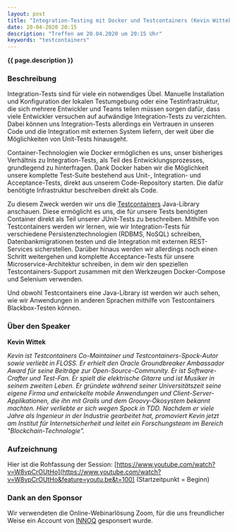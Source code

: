 ```yaml
---
layout: post
title: "Integration-Testing mit Docker und Testcontainers (Kevin Wittek)"
date: 20-04-2020 20:15
description: "Treffen am 20.04.2020 um 20:15 Uhr"
keywords: "testcontainers"
---
```


<b>{{ page.description }}</b>

### Beschreibung

Integration-Tests sind für viele ein notwendiges Übel.
Manuelle Installation und Konfiguration der lokalen Testumgebung oder eine Testinfrastruktur, die sich mehrere Entwickler und Teams teilen müssen sorgen dafür, dass viele Entwickler versuchen auf aufwändige Integration-Tests zu verzichten.
Dabei können uns Integration-Tests allerdings ein Vertrauen in unseren Code und die Integration mit externen System liefern, der weit über die Möglichkeiten von Unit-Tests hinausgeht.

Container-Technologien wie Docker ermöglichen es uns, unser bisheriges Verhältnis zu Integration-Tests, als Teil des Entwicklungsprozesses, grundlegend zu hinterfragen.
Dank Docker haben wir die Möglichkeit unsere komplette Test-Suite bestehend aus Unit-, Integration- und Acceptance-Tests, direkt aus unserem Code-Repository starten. Die dafür benötigte Infrastruktur beschreiben direkt als Code.

Zu diesem Zweck werden wir uns die [Testcontainers](https://github.com/testcontainers/testcontainers-java) Java-Library anschauen.
Diese ermöglicht es uns, die für unsere Tests benötigten Container direkt als Teil unserer JUnit-Tests zu beschreiben.
Mithilfe von Testcontainers werden wir lernen, wie wir Integration-Tests für verschiedene Persistenztechnologien (RDBMS, NoSQL) schreiben, Datenbankmigrationen testen und die Integration mit externen REST-Services sicherstellen.
Darüber hinaus werden wir allerdings noch einen Schritt weitergehen und komplette Acceptance-Tests für unsere Microservice-Architektur schreiben, in dem wir den speziellen Testcontainers-Support zusammen mit den Werkzeugen Docker-Compose und Selenium verwenden.

Und obwohl Testcontainers eine Java-Library ist werden wir auch sehen, wie wir Anwendungen in anderen Sprachen mithilfe von Testcontainers Blackbox-Testen können.

### Über den Speaker

**Kevin Wittek** <a href="https://twitter.com/kiview"><i class="fa fa-twitter"></i></a>

*Kevin ist Testcontainers Co-Maintainer und Testcontainers-Spock-Autor sowie verliebt in FLOSS.
Er erhielt den Oracle Groundbreaker Ambassador Award für seine Beiträge zur Open-Source-Community.
Er ist Software-Crafter und Test-Fan.
Er spielt die elektrische Gitarre und ist Musiker in seinem zweiten Leben.
Er gründete während seiner Universitätszeit seine eigene Firma und entwickelte mobile Anwendungen und Client-Server-Applikationen, die ihn mit Grails und dem Groovy-Ökosystem bekannt machten.
Hier verliebte er sich wegen Spock in TDD.
Nachdem er viele Jahre als Ingenieur in der Industrie gearbeitet hat, promoviert Kevin jetzt am Institut für Internetsicherheit und leitet ein Forschungsteam im Bereich "Blockchain-Technologie".*

### Aufzeichnung


Hier ist die Rohfassung der Session: [https://www.youtube.com/watch?v=W8vpCrOUtHo](https://www.youtube.com/watch?v=W8vpCrOUtHo&feature=youtu.be&t=100) (Startzeitpunkt = Beginn)

### Dank an den Sponsor

Wir verwendeten die Online-Webinarlösung Zoom, für die uns  freundlicher Weise ein Account von [INNOQ](https://innoq.com/) gesponsert wurde.